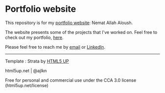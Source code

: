# Portfolio website
This repository is for my [portfolio website](https://nemat-allah-aloush.github.io): Nemat Allah Aloush.

The website presents some of the projects that I've worked on. Feel free to check out my portfolio, [here](https://nemat-allah-aloush.github.io).

Please feel free to reach me by [email](mailto:neemat77@gmail.com) or [LinkedIn](https://www.linkedin.com/in/nemat-allah-aloush-60887a1a9/).

---
Template : Strata by [HTML5 UP](http://html5up.net/)

html5up.net | @ajlkn

Free for personal and commercial use under the CCA 3.0 license (html5up.net/license)

